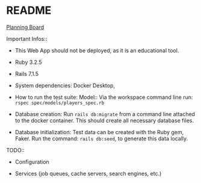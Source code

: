 # README

[Planning Board](https://github.com/users/TylerAndreasen/projects/3)


Important Infos::

* This Web App should not be deployed, as it is an educational tool.

* Ruby 3.2.5

* Rails 7.1.5

* System dependencies: Docker Desktop,

* How to run the test suite:
    Model:: Via the workspace command line run: `rspec spec/models/players_spec.rb` 

* Database creation: Run `rails db:migrate` from a command line attached to the docker container. This should create all necessary database files. 

* Database initialization: Test data can be created with the Ruby gem, Faker. Run the command: `rails db:seed`, to generate this data locally.

TODO::

* Configuration

* Services (job queues, cache servers, search engines, etc.)